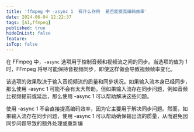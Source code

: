 ```yaml
---
title: 'ffmpeg 中 -async 1  有什么作用  是否能提高编码效率'
date: 2024-06-04 12:22:37
tags: [AI,ffmpeg]
published: true
hideInList: false
feature: 
isTop: false
---
```

在 FFmpeg 中，`-async` 选项用于控制音频和视频流之间的同步。当选项的值为 1 时，FFmpeg 将尽可能保持音视频同步，即使这样做会导致视频帧率变化。

该选项的效果取决于输入音视频流的质量和同步状况。如果输入流本身已经同步，那么使用 -async 1 可能不会有太大帮助。但如果输入流存在同步问题，例如音频比视频提前或延后，那么使用 -async 1 可以帮助解决这些问题。

使用 -async 1 不会直接提高编码效率，因为它主要用于解决同步问题。然而，如果输入流存在同步问题，使用 -async 1 可以帮助确保输出流的质量，从而避免因同步问题导致的额外处理或重新编